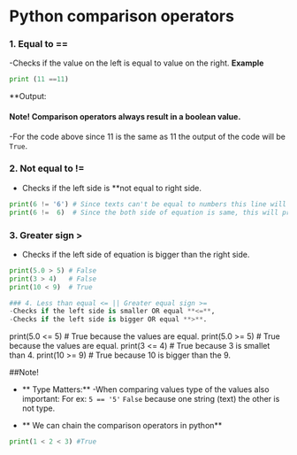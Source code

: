 
# Python comparison operators

### 1. Equal to **==**
-Checks if the value on the left is equal to value on the right.
**Example**
```py
print (11 ==11)
```
**Output:
#### Note! Comparison operators always result in a boolean value.
-For the code above since 11 is the same as 11 the output of the code will be `True`.

### 2. Not equal to **!=**
- Checks if the left side is **not equal to right side. 
```py
print(6 != '6') # Since texts can't be equal to numbers this line will print True
print(6 !=  6)  # Since the both side of equation is same, this will print False
```

### 3. Greater sign **>**
- Checks if the left side of equation is bigger than the right side.
```py
print(5.0 > 5) # False 
print(3 > 4)   # False
print(10 < 9)  # True 

### 4. Less than equal <= || Greater equal sign >=
-Checks if the left side is smaller OR equal **<=**,
-Checks if the left side is bigger OR equal **>**.
```
print(5.0 <= 5) # True because the values are equal.
print(5.0 >= 5) # True because the values are equal.
print(3 <= 4)   # True because 3 is smallet than 4.
print(10 >= 9)  # True because 10 is bigger than the 9.

##Note!
- ** Type Matters:**
-When comparing values type of the values also important:
For ex: `5 == '5'` `False` because one string (text) the other is not type.

- ** We can chain the comparison operators in python**
```py
print(1 < 2 < 3) #True 
```











